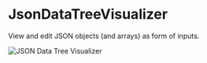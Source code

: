 # JsonDataTreeVisualizer

View and edit JSON objects (and arrays) as form of inputs.

![JSON Data Tree Visualizer](https://i.imgur.com/Wi2J6nk.png)
